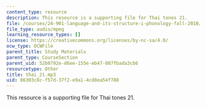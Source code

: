 ```yaml
---
content_type: resource
description: This resource is a supporting file for Thai tones 21.
file: /courses/24-901-language-and-its-structure-i-phonology-fall-2010/86303c8cf57d37f2e9a14cd8ea54f788_thai_21.mp3
file_type: audio/mpeg
learning_resource_types: []
license: https://creativecommons.org/licenses/by-nc-sa/4.0/
ocw_type: OCWFile
parent_title: Study Materials
parent_type: CourseSection
parent_uid: 52b0792e-d6ee-155e-eb47-087fbada3cb6
resourcetype: Other
title: thai_21.mp3
uid: 86303c8c-f57d-37f2-e9a1-4cd8ea54f788
---
```

This resource is a supporting file for Thai tones 21.
